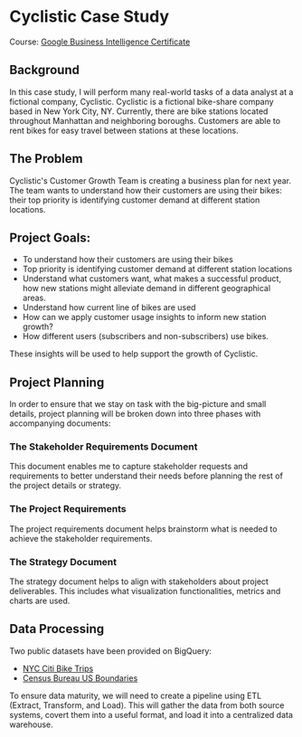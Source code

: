# Cyclistic Case Study

Course: [Google Business Intelligence Certificate](https://www.coursera.org/professional-certificates/google-business-intelligence)

## Background

In this case study, I will perform many real-world tasks of a data analyst at a fictional company, Cyclistic. Cyclistic is a fictional bike-share company based in New York City, NY. Currently, there are bike stations located throughout Manhattan and neighboring boroughs. Customers are able to rent bikes for easy travel between stations at these locations.

## The Problem

Cyclistic's Customer Growth Team is creating a business plan for next year. The team wants to understand how their customers are using their bikes: their top priority is identifying customer demand at different station locations.

## Project Goals:

- To understand how their customers are using their bikes
- Top priority is identifying customer demand at different station locations
- Understand what customers want, what makes a successful product, how new stations might alleviate demand in different geographical areas.
- Understand how current line of bikes are used
- How can we apply customer usage insights to inform new station growth?
- How different users (subscribers and non-subscribers) use bikes.

These insights will be used to help support the growth of Cyclistic.

## Project Planning

In order to ensure that we stay on task with the big-picture and small details, project planning will be broken down into three phases with accompanying documents:

### The Stakeholder Requirements Document

This document enables me to capture stakeholder requests and requirements to better understand their needs before planning the rest of the project details or strategy.

### The Project Requirements 

The project requirements document helps brainstorm what is needed to achieve the stakeholder requirements.

### The Strategy Document

The strategy document helps to align with stakeholders about project deliverables. This includes what visualization functionalities, metrics and charts are used.

## Data Processing

Two public datasets have been provided on BigQuery:
- [NYC Citi Bike Trips](https://console.cloud.google.com/marketplace/details/city-of-new-york/nyc-citi-bike?project=eco-notch-431817-a3)
- [Census Bureau US Boundaries](https://console.cloud.google.com/marketplace/product/united-states-census-bureau/us-geographic-boundaries?project=eco-notch-431817-a3)

To ensure data maturity, we will need to create a pipeline using ETL (Extract, Transform, and Load). This will gather the data from both source systems, covert them into a useful format, and load it into a centralized data warehouse.
